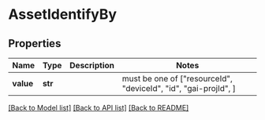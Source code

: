 # AssetIdentifyBy


## Properties
Name | Type | Description | Notes
------------ | ------------- | ------------- | -------------
**value** | **str** |  |  must be one of ["resourceId", "deviceId", "id", "gai-projId", ]

[[Back to Model list]](../README.md#documentation-for-models) [[Back to API list]](../README.md#documentation-for-api-endpoints) [[Back to README]](../README.md)


